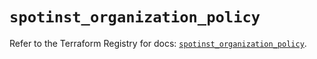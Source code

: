 # `spotinst_organization_policy`

Refer to the Terraform Registry for docs: [`spotinst_organization_policy`](https://registry.terraform.io/providers/spotinst/spotinst/1.184.0/docs/resources/organization_policy).
